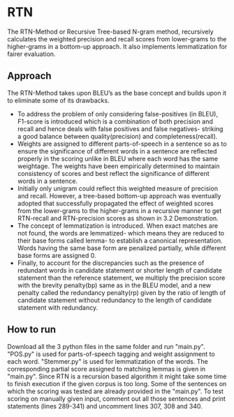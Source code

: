 # RTN
The RTN-Method or Recursive Tree-based N-gram method, recursively calculates the weighted precision and recall scores from lower-grams to the higher-grams in a bottom-up approach. It also implements lemmatization for fairer evaluation.
## Approach
The RTN-Method takes upon BLEU’s as the base concept and builds upon it to eliminate some of its drawbacks.
* To address the problem of only considering false-positives (in BLEU), F1-score is introduced which is a combination of both precision and recall and hence deals with false positives and false negatives- striking a good balance between quality(precision) and completeness(recall).
* Weights are assigned to different parts-of-speech in a sentence so as to ensure the significance of different words in a sentence are reflected properly in the scoring unlike in BLEU where each word has the same weightage. The weights have been empirically determined to maintain consistency of scores and best reflect the significance of different words in a sentence.
* Initially only unigram could reflect this weighted measure of precision and recall. However, a tree-based bottom-up approach was eventually adopted that successfully propagated the effect of weighted scores from the lower-grams to the higher-grams in a recursive manner to get RTN-recall and RTN-precision scores as shown in 3.2 Demonstration. 
* The concept of lemmatization is introduced. When exact matches are not found, the words are lemmatized- which means they are reduced to their base forms called lemma- to establish a canonical representation.  Words having the same base form are penalized partially, while different base forms are assigned 0.
* Finally, to account for the discrepancies such as the presence of redundant words in candidate statement or shorter length of candidate statement than the reference statement, we multiply the precision score with the brevity penalty(bp) same as in the BLEU model, and a new penalty called the redundancy penalty(rp) given by the ratio of length of candidate statement without redundancy to the length of candidate statement with redundancy.
## How to run
Download all the 3 python files in the same folder and run "main.py".
"POS.py" is used for parts-of-speech tagging and weight assignment to each word.
"Stemmer.py" is used for lemmatization of the words. The corresponding partial score assigned to matching lemmas is given in "main.py".
Since RTN is a recursion based algorithm it might take some time to finish execution if the given corpus is too long.
Some of the sentences on which the scoring was tested are already provided in the "main.py". To test scoring on manually given input, comment out all those sentences and print statements (lines 289-341) and uncomment lines 307, 308 and 340.

